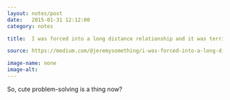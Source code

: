 ```yaml
---
layout: notes/post
date:   2015-01-31 12:12:00
category: notes

title:  I was forced into a long distance relationship and it was terrible so I made an app to make it less terrible.

source: https://medium.com/@jeremysomething/i-was-forced-into-a-long-distance-relationship-it-was-terrible-so-i-made-an-app-to-make-it-less-so-e030466fad1

image-name: none 
image-alt:
---
```


So, cute problem-solving is a thing now?